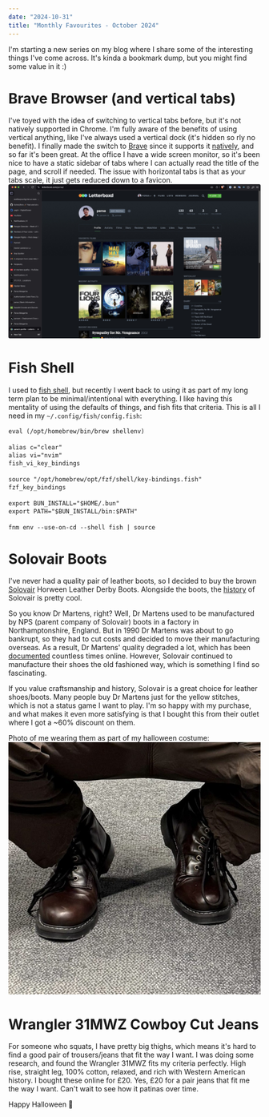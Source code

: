 ```yaml
---
date: "2024-10-31"
title: "Monthly Favourites - October 2024"
---
```


I'm starting a new series on my blog where I share some of the interesting things I've come across. It's kinda a bookmark dump, but you might find some value in it :)

# Brave Browser (and vertical tabs)

I've toyed with the idea of switching to vertical tabs before, but it's not natively supported in Chrome. I'm fully aware of the benefits of using vertical anything, like I've always used a vertical dock (it's hidden so rly no benefit). I finally made the switch to [Brave](https://brave.com/) since it supports it [natively](https://brave.com/blog/vertical-tabs/), and so far it's been great. At the office I have a wide screen monitor, so it's been nice to have a static sidebar of tabs where I can actually read the title of the page, and scroll if needed. The issue with horizontal tabs is that as your tabs scale, it just gets reduced down to a favicon.
![brave-tabs.heic](../assets/brave-tabs.jpeg)

# Fish Shell

I used to [fish shell](https://fishshell.com/), but recently I went back to using it as part of my long term plan to be minimal/intentional with everything. I like having this mentality of using the defaults of things, and fish fits that criteria. This is all I need in my `~/.config/fish/config.fish`:

```
eval (/opt/homebrew/bin/brew shellenv)

alias c="clear"
alias vi="nvim"
fish_vi_key_bindings

source "/opt/homebrew/opt/fzf/shell/key-bindings.fish"
fzf_key_bindings

export BUN_INSTALL="$HOME/.bun"
export PATH="$BUN_INSTALL/bin:$PATH"

fnm env --use-on-cd --shell fish | source
```

# Solovair Boots

I've never had a quality pair of leather boots, so I decided to buy the brown [Solovair](https://solovair.com/) Horween Leather Derby Boots. Alongside the boots, the [history](https://solovair.com/pages/history) of Solovair is pretty cool.

So you know Dr Martens, right? Well, Dr Martens used to be manufactured by NPS (parent company of Solovair) boots in a factory in Northamptonshire, England. But in 1990 Dr Martens was about to go bankrupt, so they had to cut costs and decided to move their manufacturing overseas. As a result, Dr Martens' quality degraded a lot, which has been [documented](https://www.youtube.com/results?search_query=dr+martens+quality) countless times online. However, Solovair continued to manufacture their shoes the old fashioned way, which is something I find so fascinating.

If you value craftsmanship and history, Solovair is a great choice for leather shoes/boots. Many people buy Dr Martens just for the yellow stitches, which is not a status game I want to play. I'm so happy with my purchase, and what makes it even more satisfying is that I bought this from their outlet where I got a ~60% discount on them.

Photo of me wearing them as part of my halloween costume:
![solovair-boots.heic](../assets/solovair-boots.jpeg)

# Wrangler 31MWZ Cowboy Cut Jeans

For someone who squats, I have pretty big thighs, which means it's hard to find a good pair of trousers/jeans that fit the way I want. I was doing some research, and found the Wrangler 31MWZ fits my criteria perfectly. High rise, straight leg, 100% cotton, relaxed, and rich with Western American history. I bought these online for £20. Yes, £20 for a pair jeans that fit me the way I want. Can't wait to see how it patinas over time.

Happy Halloween 🎃
